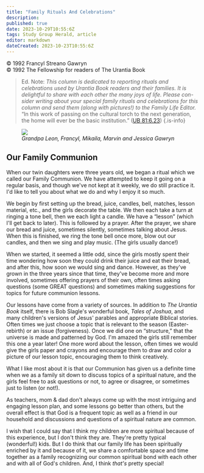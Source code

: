 ```yaml
---
title: "Family Rituals And Celebrations"
description: 
published: true
date: 2023-10-29T10:55:6Z
tags: Study Group Herald, article
editor: markdown
dateCreated: 2023-10-23T10:55:6Z
---
```


<p class="v-card v-sheet theme--light gray lighten-3 px-2">© 1992 Francyl Streano Gawryn<br>© 1992 The Fellowship for readers of The Urantia Book</p>

> Ed. Note: _This column is dedicated to reporting rituals and celebrations used by Urantia Book readers and their families. It is delightful to share with each other the many joys of life. Please con- sider writing about your special family rituals and celebrations for this column and send them (along with pictures!) to the Family Life Editor._
> “In this work of passing on the cultural torch to the next generation, the home will ever be the basic institution.” ([UB 81:6.23](/en/The_Urantia_Book/81#p6_23))
{.is-info}

<figure id="Figure_1" class="image urantiapedia">
<img src="/image/article/Study_Group_Herald/Fancyl_family.jpg">
<figcaption><em>Grandpa Leon, Francyl, Mikaila, Marvin and Jessica Gawryn</em></figcaption>
</figure>

## Our Family Communion

When our twin daughters were three years old, we began a ritual which we called our Family Communion. We have attempted to keep it going on a regular basis, and though we've not kept at it weekly, we do still practice it. I'd like to tell you about what we do and why I enjoy it so much.

We begin by first setting up the bread, juice, candles, bell, matches, lesson material, etc., and the girls decorate the table. We then each take a turn at ringing a tone bell, then we each light a candle. We have a “lesson” (which I'll get back to later). This is followed by a prayer. After the prayer, we share our bread and juice, sometimes silently, sometimes talking about Jesus. When this is finished, we ring the tone bell once more, blow out our candles, and then we sing and play music. (The girls usually dance!)

When we started, it seemed a little odd, since the girls mostly spent their time wondering how soon they could drink their juice and eat their bread, and after this, how soon we would sing and dance. However, as they've grown in the three years since that time, they've become more and more involved, sometimes offering prayers of their own, often times asking questions (some GREAT questions) and sometimes making suggestions for topics for future communion lessons.

Our lessons have come from a variety of sources. In addition to _The Urantia Book_ itself, there is Bob Slagle's wonderful book, _Tales of Joshua_, and many children's versions of Jesus' parables and appropriate Biblical stories. Often times we just choose a topic that is relevant to the season (Easter-rebirth) or an issue (forgiveness). Once we did one on “structure,” that the universe is made and patterned by God. I'm amazed the girls still remember this one a year later! One more word about the lesson, often times we would give the girls paper and crayons and encourage them to draw and color a picture of our lesson topic, encouraging them to think creatively.

What I like most about it is that our Communion has given us a definite time when we as a family sit down to discuss topics of a spiritual nature, and the girls feel free to ask questions or not, to agree or disagree, or sometimes just to listen (or not!).

As teachers, mom \& dad don't always come up with the most intriguing and engaging lesson plan, and some lessons go better than others, but the overall effect is that God is a frequent topic as well as a friend in our household and discussions and questions of a spiritual nature are common.

I wish that I could say that I think my children are more spiritual because of this experience, but I don't think they are. They're pretty typical (wonderful!) kids. But I do think that our family life has been spiritually enriched by it and because of it, we share a comfortable space and time together as a family recognizing our common spiritual bond with each other and with all of God's children. And, I think _that's_ pretty special!